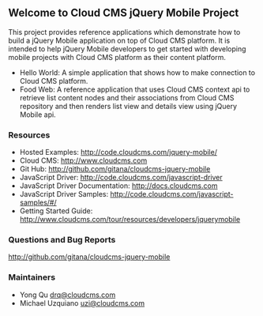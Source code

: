 ## Welcome to Cloud CMS jQuery Mobile Project ##

This project provides reference applications which demonstrate how to build a jQuery Mobile application
on top of Cloud CMS platform. It is intended to help jQuery Mobile developers to get started with developing
mobile projects with Cloud CMS platform as their content platform.

* Hello World: A simple application that shows how to make connection to Cloud CMS platform.
* Food Web: A reference application that uses Cloud CMS context api to retrieve list content nodes and their associations from Cloud CMS repository and then renders list view and details view using jQuery Mobile api.

### Resources

* Hosted Examples: http://code.cloudcms.com/jquery-mobile/
* Cloud CMS: http://www.cloudcms.com
* Git Hub: http://github.com/gitana/cloudcms-jquery-mobile
* JavaScript Driver: http://code.cloudcms.com/javascript-driver
* JavaScript Driver Documentation: http://docs.cloudcms.com
* JavaScript Driver Samples: http://code.cloudcms.com/javascript-samples/#/
* Getting Started Guide: http://www.cloudcms.com/tour/resources/developers/jquerymobile

### Questions and Bug Reports

http://github.com/gitana/cloudcms-jquery-mobile

### Maintainers

* Yong Qu     drq@cloudcms.com
* Michael Uzquiano     uzi@cloudcms.com
